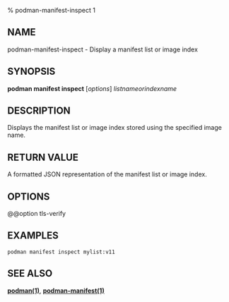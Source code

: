 % podman-manifest-inspect 1

## NAME

podman\-manifest\-inspect - Display a manifest list or image index

## SYNOPSIS

**podman manifest inspect** [*options*] _listnameorindexname_

## DESCRIPTION

Displays the manifest list or image index stored using the specified image name.

## RETURN VALUE

A formatted JSON representation of the manifest list or image index.

## OPTIONS

@@option tls-verify

## EXAMPLES

```
podman manifest inspect mylist:v11
```

## SEE ALSO

**[podman(1)](podman.md)**, **[podman-manifest(1)](podman-manifest/podman-manifest.md)**
